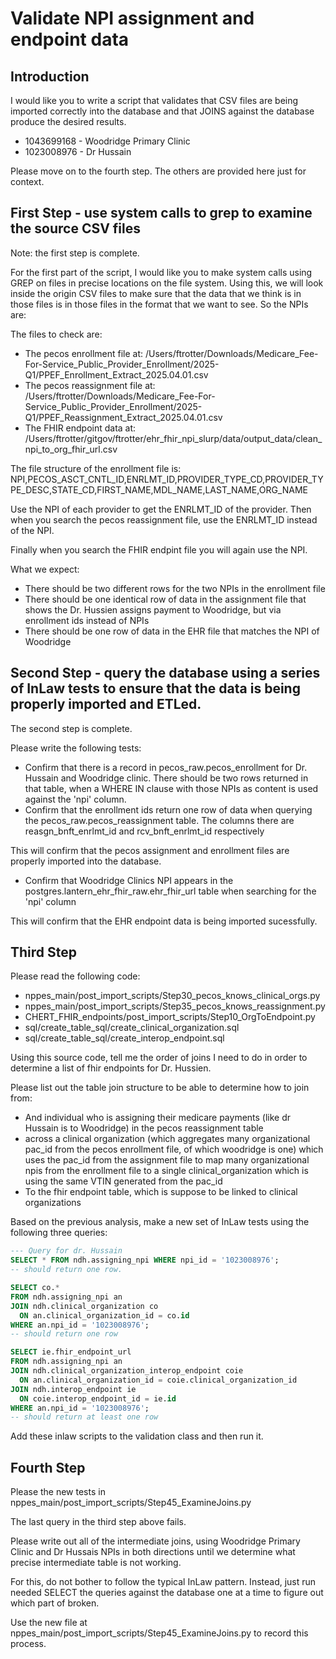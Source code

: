 Validate NPI assignment and endpoint data
==================

Introduction
--------------
I would like you to write a script that validates that CSV files are being imported correctly into the database and that JOINS against the database produce the desired results. 

* 1043699168 - Woodridge Primary Clinic
* 1023008976 - Dr Hussain



Please move on to the fourth step. The others are provided here just for context. 

First Step - use system calls to grep to examine the source CSV files
---------------

Note: the first step is complete.

For the first part of the script, I would like you to make system calls using GREP on files in precise locations on the file system. Using this, we will look inside the origin CSV files to make sure that the data that we think is in those files is in those files in the format that we want to see. So the NPIs are:


The files to check are:

* The pecos enrollment file at: /Users/ftrotter/Downloads/Medicare_Fee-For-Service_Public_Provider_Enrollment/2025-Q1/PPEF_Enrollment_Extract_2025.04.01.csv
* The pecos reassignment file at: /Users/ftrotter/Downloads/Medicare_Fee-For-Service_Public_Provider_Enrollment/2025-Q1/PPEF_Reassignment_Extract_2025.04.01.csv
* The FHIR endpoint data at: /Users/ftrotter/gitgov/ftrotter/ehr_fhir_npi_slurp/data/output_data/clean_npi_to_org_fhir_url.csv

The file structure of the enrollment file is:
NPI,PECOS_ASCT_CNTL_ID,ENRLMT_ID,PROVIDER_TYPE_CD,PROVIDER_TYPE_DESC,STATE_CD,FIRST_NAME,MDL_NAME,LAST_NAME,ORG_NAME

Use the NPI of each provider to get the ENRLMT_ID of the provider.
Then when you search the pecos reassignment file, use the ENRLMT_ID instead of the NPI.

Finally when you search the FHIR endpint file you will again use the NPI.

What we expect:

* There should be two different rows for the two NPIs in the enrollment file
* There should be one identical row of data in the assignment file that shows the Dr. Hussien assigns payment to Woodridge, but via enrollment ids instead of NPIs
* There should be one row of data in the EHR file that matches the NPI of Woodridge

Second Step - query the database using a series of InLaw tests to ensure that the data is being properly imported and ETLed. 
---------------

The second step is complete. 

Please write the following tests:

* Confirm that there is a record in pecos_raw.pecos_enrollment for Dr. Hussain and Woodridge clinic. There should be two rows returned in that table, when a WHERE IN clause with those NPIs as content is used against the 'npi' column.
* Confirm that the enrollment ids return one row of data when querying the pecos_raw.pecos_reassignment table. The columns there are reasgn_bnft_enrlmt_id and rcv_bnft_enrlmt_id respectively

This will confirm that the pecos assignment and enrollment files are properly imported into the database.

* Confirm that Woodridge Clinics NPI appears in the postgres.lantern_ehr_fhir_raw.ehr_fhir_url table when searching for the 'npi' column

This will confirm that the EHR endpoint data is being imported sucessfully.

Third Step
-------------------

Please read the following code: 

* nppes_main/post_import_scripts/Step30_pecos_knows_clinical_orgs.py
* nppes_main/post_import_scripts/Step35_pecos_knows_reassignment.py
* CHERT_FHIR_endpoints/post_import_scripts/Step10_OrgToEndpoint.py
* sql/create_table_sql/create_clinical_organization.sql
* sql/create_table_sql/create_interop_endpoint.sql

Using this source code, tell me the order of joins I need to do in order to determine a list of fhir endpoints for Dr. Hussien.

Please list out the table join structure to be able to determine how to join from:

* And individual who is assigning their medicare payments (like dr Hussain is to Woodridge) in the pecos reassignment table
* across a clinical organization (which aggregates many organizational pac_id from the pecos enrollment file, of which woodridge is one) which uses the pac_id from the assignment file to map many organizational npis from the enrollment file to a single clinical_organization which is using the same VTIN generated from the pac_id
* To the fhir endpoint table, which is suppose to be linked to clinical organizations 

Based on the previous analysis, make a new set of InLaw tests using the following three queries: 

```sql
--- Query for dr. Hussain
SELECT * FROM ndh.assigning_npi WHERE npi_id = '1023008976';
-- should return one row.

SELECT co.*
FROM ndh.assigning_npi an
JOIN ndh.clinical_organization co
  ON an.clinical_organization_id = co.id
WHERE an.npi_id = '1023008976';
-- should return one row

SELECT ie.fhir_endpoint_url
FROM ndh.assigning_npi an
JOIN ndh.clinical_organization_interop_endpoint coie
  ON an.clinical_organization_id = coie.clinical_organization_id
JOIN ndh.interop_endpoint ie
  ON coie.interop_endpoint_id = ie.id
WHERE an.npi_id = '1023008976';
-- should return at least one row
```

Add these inlaw scripts to the validation class and then run it.

Fourth Step
-----------

Please the new tests in  nppes_main/post_import_scripts/Step45_ExamineJoins.py

The last query in the third step above fails. 

Please write out all of the intermediate joins, using Woodridge Primary Clinic and  Dr Hussais NPIs in both directions until we determine what precise intermediate table is not working. 

For this, do not bother to follow the typical InLaw pattern. Instead, just run needed SELECT the queries against the database one at a time to figure out which part of broken.

Use the new file at nppes_main/post_import_scripts/Step45_ExamineJoins.py to record this process. 